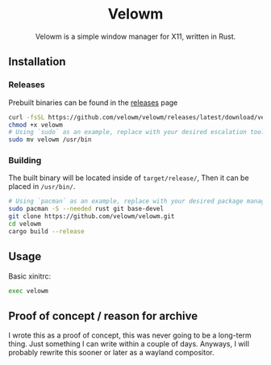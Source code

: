 <div align="center">

# Velowm

Velowm is a simple window manager for X11, written in Rust.

</div>

## Installation

### Releases

Prebuilt binaries can be found in the [releases](https://github.com/velowm/velowm/releases) page

```bash
curl -fsSL https://github.com/velowm/velowm/releases/latest/download/velowm -o velowm
chmod +x velowm
# Using `sudo` as an example, replace with your desired escalation tool.
sudo mv velowm /usr/bin
```

### Building

The built binary will be located inside of `target/release/`, Then it can be placed in `/usr/bin/`.

```bash
# Using `pacman` as an example, replace with your desired package manager.
sudo pacman -S --needed rust git base-devel
git clone https://github.com/velowm/velowm.git
cd velowm
cargo build --release
```

## Usage

Basic xinitrc:

```sh
exec velowm
```

## Proof of concept / reason for archive

I wrote this as a proof of concept, this was never going to be a long-term thing. Just something I can write within a couple of days.
Anyways, I will probably rewrite this sooner or later as a wayland compositor.

